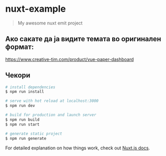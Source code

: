 # nuxt-example

> My awesome nuxt emit project

## Ако сакате да ја видите темата во оригинален формат:
https://www.creative-tim.com/product/vue-paper-dashboard

## Чекори

``` bash
# install dependencies
$ npm run install

# serve with hot reload at localhost:3000
$ npm run dev

# build for production and launch server
$ npm run build
$ npm run start

# generate static project
$ npm run generate
```

For detailed explanation on how things work, check out [Nuxt.js docs](https://nuxtjs.org).
